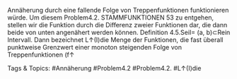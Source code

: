 Annäherung durch eine fallende Folge von Treppenfunktionen funktionieren würde. Um diesem Problem4.2. STAMMFUNKTIONEN 53
zu entgehen, stellen wir die Funktion durch die Differenz zweier Funktionen dar, die dann beide von
unten angenähert werden können.
Definition 4.5.SeiI= (a, b)⊂Rein Intervall. Dann bezeichnet L↑(I)die Menge der Funktionen,
die fast überall punktweise Grenzwert einer monoton steigenden Folge von Treppenfunktionen (f↑

   Tags & Topics:
   #Annäherung
   #Problem4.2
   #Problem4.2.
   #L↑(I)die